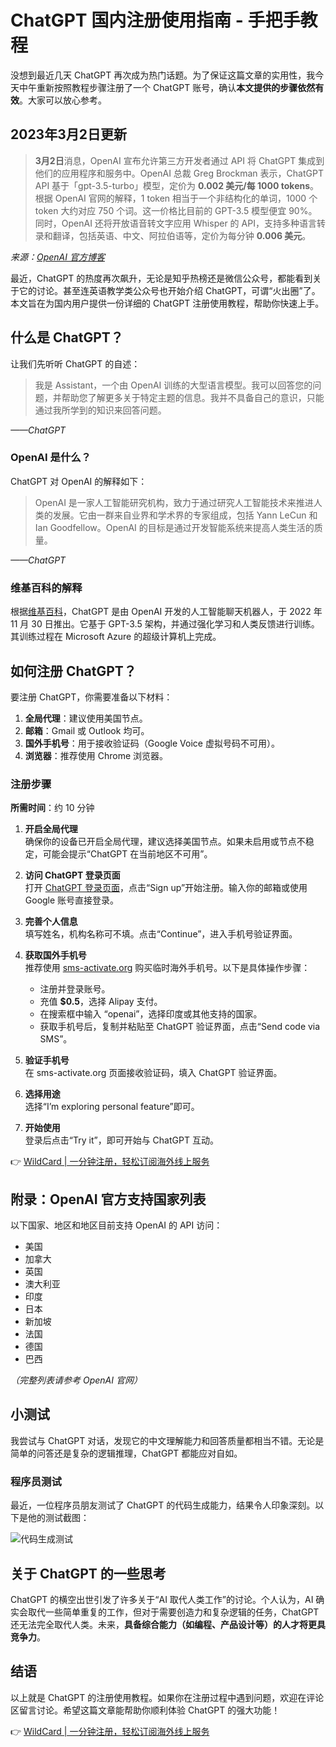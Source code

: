 # ChatGPT 国内注册使用指南 - 手把手教程

没想到最近几天 ChatGPT 再次成为热门话题。为了保证这篇文章的实用性，我今天中午重新按照教程步骤注册了一个 ChatGPT 账号，确认**本文提供的步骤依然有效**。大家可以放心参考。

## 2023年3月2日更新

> **3月2日**消息，OpenAI 宣布允许第三方开发者通过 API 将 ChatGPT 集成到他们的应用程序和服务中。OpenAI 总裁 Greg Brockman 表示，ChatGPT API 基于「gpt-3.5-turbo」模型，定价为 **0.002 美元/每 1000 tokens**。根据 OpenAI 官网的解释，1 token 相当于一个非结构化的单词，1000 个 token 大约对应 750 个词。这一价格比目前的 GPT-3.5 模型便宜 90%。同时，OpenAI 还将开放语音转文字应用 Whisper 的 API，支持多种语言转录和翻译，包括英语、中文、阿拉伯语等，定价为每分钟 **0.006 美元**。

*来源：[OpenAI 官方博客](https://openai.com/blog/introducing-chatgpt-and-whisper-apis)*

最近，ChatGPT 的热度再次飙升，无论是知乎热榜还是微信公众号，都能看到关于它的讨论。甚至连英语教学类公众号也开始介绍 ChatGPT，可谓“火出圈”了。本文旨在为国内用户提供一份详细的 ChatGPT 注册使用教程，帮助你快速上手。

## 什么是 ChatGPT？

让我们先听听 ChatGPT 的自述：

> 我是 Assistant，一个由 OpenAI 训练的大型语言模型。我可以回答您的问题，并帮助您了解更多关于特定主题的信息。我并不具备自己的意识，只能通过我所学到的知识来回答问题。

*——ChatGPT*

### OpenAI 是什么？

ChatGPT 对 OpenAI 的解释如下：

> OpenAI 是一家人工智能研究机构，致力于通过研究人工智能技术来推进人类的发展。它由一群来自业界和学术界的专家组成，包括 Yann LeCun 和 Ian Goodfellow。OpenAI 的目标是通过开发智能系统来提高人类生活的质量。

*——ChatGPT*

### 维基百科的解释

根据[维基百科](https://zh.wikipedia.org/wiki/ChatGPT)，ChatGPT 是由 OpenAI 开发的人工智能聊天机器人，于 2022 年 11 月 30 日推出。它基于 GPT-3.5 架构，并通过强化学习和人类反馈进行训练。其训练过程在 Microsoft Azure 的超级计算机上完成。

## 如何注册 ChatGPT？

要注册 ChatGPT，你需要准备以下材料：

1. **全局代理**：建议使用美国节点。
2. **邮箱**：Gmail 或 Outlook 均可。
3. **国外手机号**：用于接收验证码（Google Voice 虚拟号码不可用）。
4. **浏览器**：推荐使用 Chrome 浏览器。

### 注册步骤

**所需时间**：约 10 分钟

1. **开启全局代理**  
   确保你的设备已开启全局代理，建议选择美国节点。如果未启用或节点不稳定，可能会提示“ChatGPT 在当前地区不可用”。

2. **访问 ChatGPT 登录页面**  
   打开 [ChatGPT 登录页面](https://chat.openai.com/auth/login)，点击“Sign up”开始注册。输入你的邮箱或使用 Google 账号直接登录。

3. **完善个人信息**  
   填写姓名，机构名称可不填。点击“Continue”，进入手机号验证界面。

4. **获取国外手机号**  
   推荐使用 [sms-activate.org](https://bbtdd.com/WildCard) 购买临时海外手机号。以下是具体操作步骤：
   - 注册并登录账号。
   - 充值 **$0.5**，选择 Alipay 支付。
   - 在搜索框中输入 “openai”，选择印度或其他支持的国家。
   - 获取手机号后，复制并粘贴至 ChatGPT 验证界面，点击“Send code via SMS”。

5. **验证手机号**  
   在 sms-activate.org 页面接收验证码，填入 ChatGPT 验证界面。

6. **选择用途**  
   选择“I’m exploring personal feature”即可。

7. **开始使用**  
   登录后点击“Try it”，即可开始与 ChatGPT 互动。

👉 [WildCard | 一分钟注册，轻松订阅海外线上服务](https://bbtdd.com/WildCard)

## 附录：OpenAI 官方支持国家列表

以下国家、地区和地区目前支持 OpenAI 的 API 访问：

- 美国
- 加拿大
- 英国
- 澳大利亚
- 印度
- 日本
- 新加坡
- 法国
- 德国
- 巴西

*（完整列表请参考 OpenAI 官网）*

## 小测试

我尝试与 ChatGPT 对话，发现它的中文理解能力和回答质量都相当不错。无论是简单的问答还是复杂的逻辑推理，ChatGPT 都能应对自如。

### 程序员测试

最近，一位程序员朋友测试了 ChatGPT 的代码生成能力，结果令人印象深刻。以下是他的测试截图：

![代码生成测试](https://bbtdd.com/img/495127719.webp)

## 关于 ChatGPT 的一些思考

ChatGPT 的横空出世引发了许多关于“AI 取代人类工作”的讨论。个人认为，AI 确实会取代一些简单重复的工作，但对于需要创造力和复杂逻辑的任务，ChatGPT 还无法完全取代人类。未来，**具备综合能力（如编程、产品设计等）的人才将更具竞争力**。

## 结语

以上就是 ChatGPT 的注册使用教程。如果你在注册过程中遇到问题，欢迎在评论区留言讨论。希望这篇文章能帮助你顺利体验 ChatGPT 的强大功能！

👉 [WildCard | 一分钟注册，轻松订阅海外线上服务](https://bbtdd.com/WildCard)